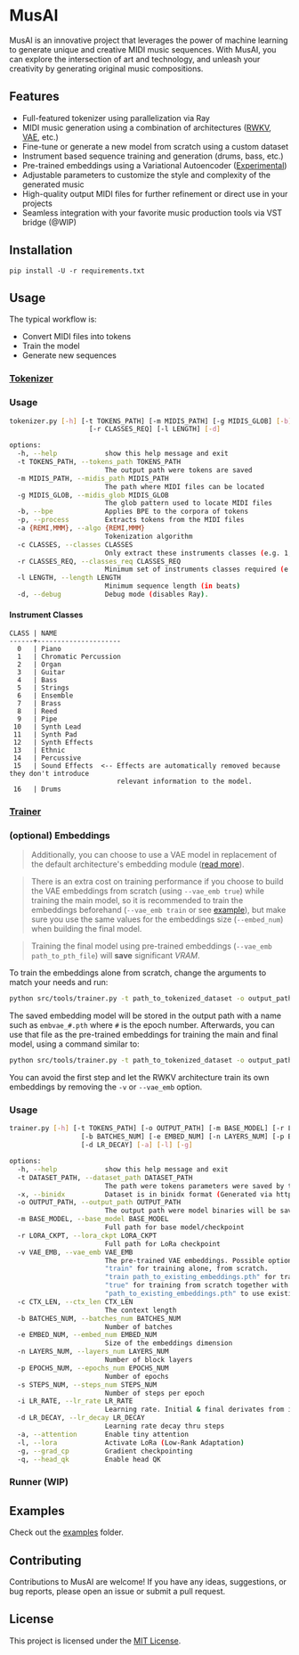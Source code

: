 # MusAI

MusAI is an innovative project that leverages the power of machine learning to generate unique and creative MIDI music sequences. With MusAI, you can explore the intersection of art and technology, and unleash your creativity by generating original music compositions.

## Features

- Full-featured tokenizer using parallelization via Ray
- MIDI music generation using a combination of architectures ([RWKV](https://github.com/BlinkDL/RWKV-LM), [VAE](https://en.wikipedia.org/wiki/Variational_autoencoder), etc.)
- Fine-tune or generate a new model from scratch using a custom dataset 
- Instrument based sequence training and generation (drums, bass, etc.)
- Pre-trained embeddings using a Variational Autoencoder ([Experimental](https://github.com/webpolis/musai/wiki/Experimental))
- Adjustable parameters to customize the style and complexity of the generated music
- High-quality output MIDI files for further refinement or direct use in your projects
- Seamless integration with your favorite music production tools via VST bridge (@WIP)

## Installation

`pip install -U -r requirements.txt`

## Usage

The typical workflow is:

- Convert MIDI files into tokens
- Train the model
- Generate new sequences

### [Tokenizer](src/tools/tokenizer.py)


### Usage

```sh
tokenizer.py [-h] [-t TOKENS_PATH] [-m MIDIS_PATH] [-g MIDIS_GLOB] [-b] [-p] [-a {REMI,MMM}] [-c CLASSES]
                    [-r CLASSES_REQ] [-l LENGTH] [-d]

options:
  -h, --help            show this help message and exit
  -t TOKENS_PATH, --tokens_path TOKENS_PATH
                        The output path were tokens are saved
  -m MIDIS_PATH, --midis_path MIDIS_PATH
                        The path where MIDI files can be located
  -g MIDIS_GLOB, --midis_glob MIDIS_GLOB
                        The glob pattern used to locate MIDI files
  -b, --bpe             Applies BPE to the corpora of tokens
  -p, --process         Extracts tokens from the MIDI files
  -a {REMI,MMM}, --algo {REMI,MMM}
                        Tokenization algorithm
  -c CLASSES, --classes CLASSES
                        Only extract these instruments classes (e.g. 1,14,16,3,4,10,11)
  -r CLASSES_REQ, --classes_req CLASSES_REQ
                        Minimum set of instruments classes required (e.g. 1,14,16)
  -l LENGTH, --length LENGTH
                        Minimum sequence length (in beats)
  -d, --debug           Debug mode (disables Ray).

```

#### Instrument Classes

```
CLASS | NAME
------+---------------------
  0   | Piano
  1   | Chromatic Percussion
  2   | Organ
  3   | Guitar
  4   | Bass
  5   | Strings
  6   | Ensemble
  7   | Brass
  8   | Reed
  9   | Pipe
 10   | Synth Lead
 11   | Synth Pad
 12   | Synth Effects
 13   | Ethnic
 14   | Percussive
 15   | Sound Effects  <-- Effects are automatically removed because they don't introduce 
                           relevant information to the model.
 16   | Drums
```

### [Trainer](src/tools/trainer.py)

### (optional) Embeddings

> Additionally, you can choose to use a VAE model in replacement of the default architecture's embedding module ([read more](https://github.com/webpolis/musai/wiki/Experimental)).

> There is an extra cost on training performance if you choose to build the VAE embeddings from scratch (using `--vae_emb true`) while training the main model, so it is recommended to train the embeddings beforehand (`--vae_emb train` or see [example](notebooks/vae.ipynb)), but make sure you use the same values for the embeddings size (`--embed_num`) when building the final model.

> Training the final model using pre-trained embeddings (`--vae_emb path_to_pth_file`) will **save** significant _VRAM_.

To train the embeddings alone from scratch, change the arguments to match your needs and run:

```sh
python src/tools/trainer.py -t path_to_tokenized_dataset -o output_path -v train -e 768 -b 24 -p 20 -s 1000 -i 1e-5
```

The saved embedding model will be stored in the output path with a name such as `embvae_#.pth` where `#` is the epoch number. Afterwards, you can use that file as the pre-trained embeddings for training the main and final model, using a command similar to:

```sh
python src/tools/trainer.py -t path_to_tokenized_dataset -o output_path -v path_to_pretrained_embeddings.pth -e 768 -c 2048 -n 12 -b 24 -p 100 -s 1000 -i 1e-5 -g -q
```

You can avoid the first step and let the RWKV architecture train its own embeddings by removing the `-v` or `--vae_emb` option.

### Usage

```sh
trainer.py [-h] [-t TOKENS_PATH] [-o OUTPUT_PATH] [-m BASE_MODEL] [-r LORA_CKPT] [-c CTX_LEN]
                  [-b BATCHES_NUM] [-e EMBED_NUM] [-n LAYERS_NUM] [-p EPOCHS_NUM] [-s STEPS_NUM] [-i LR_RATE]
                  [-d LR_DECAY] [-a] [-l] [-g]

options:
  -h, --help            show this help message and exit
  -t DATASET_PATH, --dataset_path DATASET_PATH
                        The path were tokens parameters were saved by the tokenizer
  -x, --binidx          Dataset is in binidx format (Generated via https://github.com/Abel2076/json2binidx_tool) 
  -o OUTPUT_PATH, --output_path OUTPUT_PATH
                        The output path were model binaries will be saved
  -m BASE_MODEL, --base_model BASE_MODEL
                        Full path for base model/checkpoint
  -r LORA_CKPT, --lora_ckpt LORA_CKPT
                        Full path for LoRa checkpoint
  -v VAE_EMB, --vae_emb VAE_EMB
                        The pre-trained VAE embeddings. Possible options: 
                        "train" for training alone, from scratch.
                        "train path_to_existing_embeddings.pth" for training alone, from saved model.
                        "true" for training from scratch together with the main model (slow).
                        "path_to_existing_embeddings.pth" to use existing embeddings model while training main model (fast).
  -c CTX_LEN, --ctx_len CTX_LEN
                        The context length
  -b BATCHES_NUM, --batches_num BATCHES_NUM
                        Number of batches
  -e EMBED_NUM, --embed_num EMBED_NUM
                        Size of the embeddings dimension
  -n LAYERS_NUM, --layers_num LAYERS_NUM
                        Number of block layers
  -p EPOCHS_NUM, --epochs_num EPOCHS_NUM
                        Number of epochs
  -s STEPS_NUM, --steps_num STEPS_NUM
                        Number of steps per epoch
  -i LR_RATE, --lr_rate LR_RATE
                        Learning rate. Initial & final derivates from it.
  -d LR_DECAY, --lr_decay LR_DECAY
                        Learning rate decay thru steps
  -a, --attention       Enable tiny attention
  -l, --lora            Activate LoRa (Low-Rank Adaptation)
  -g, --grad_cp         Gradient checkpointing
  -q, --head_qk         Enable head QK

```

### Runner (WIP)


## Examples

Check out the [examples](examples/) folder.

## Contributing

Contributions to MusAI are welcome! If you have any ideas, suggestions, or bug reports, please open an issue or submit a pull request.

## License

This project is licensed under the [MIT License](LICENSE).
